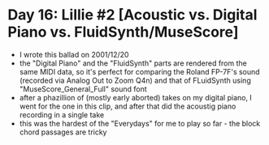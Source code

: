 # Day 16: Lillie #2 [Acoustic vs. Digital Piano vs. FluidSynth/MuseScore]

- I wrote this ballad on 2001/12/20
- the "Digital Piano" and the "FluidSynth" parts are rendered from the same MIDI data, so it's perfect for comparing the Roland FP-7F's sound (recorded via Analog Out to Zoom Q4n) and that of FLuidSynth using "MuseScore_General_Full" sound font
- after a phazillion of (mostly early aborted) takes on my digital piano, I went for the one in this clip, and after that did the acoustig piano recording in a single take
- this was the hardest of the "Everydays" for me to play so far - the block chord passages are tricky
